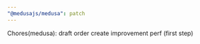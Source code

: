 ```yaml
---
"@medusajs/medusa": patch
---
```


Chores(medusa): draft order create improvement perf (first step)
